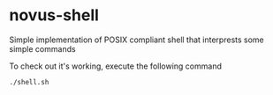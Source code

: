 # novus-shell
Simple implementation of POSIX compliant shell that interprests some simple commands 

To check out it's working, execute the following command
```
./shell.sh
```
